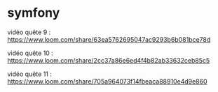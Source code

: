 # symfony

vidéo quête 9 : https://www.loom.com/share/63ea5762695047ac9293b6b081bce78d

vidéo quête 10 : https://www.loom.com/share/2cc37a86e6ed4f4b82ab33632ceb85c5

vidéo quête 11 : https://www.loom.com/share/705a964073f14fbeaca88910e4d9e860
